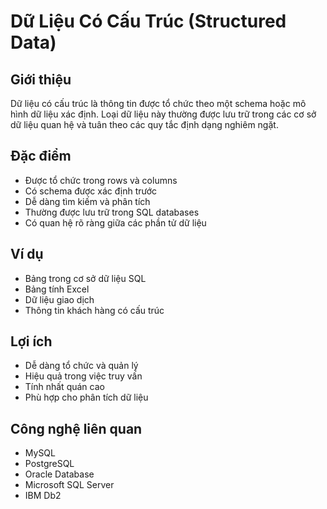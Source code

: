 # Dữ Liệu Có Cấu Trúc (Structured Data)

## Giới thiệu
Dữ liệu có cấu trúc là thông tin được tổ chức theo một schema hoặc mô hình dữ liệu xác định. Loại dữ liệu này thường được lưu trữ trong các cơ sở dữ liệu quan hệ và tuân theo các quy tắc định dạng nghiêm ngặt.

## Đặc điểm
- Được tổ chức trong rows và columns
- Có schema được xác định trước
- Dễ dàng tìm kiếm và phân tích
- Thường được lưu trữ trong SQL databases
- Có quan hệ rõ ràng giữa các phần tử dữ liệu

## Ví dụ
- Bảng trong cơ sở dữ liệu SQL
- Bảng tính Excel
- Dữ liệu giao dịch
- Thông tin khách hàng có cấu trúc

## Lợi ích
- Dễ dàng tổ chức và quản lý
- Hiệu quả trong việc truy vấn
- Tính nhất quán cao
- Phù hợp cho phân tích dữ liệu

## Công nghệ liên quan
- MySQL
- PostgreSQL
- Oracle Database
- Microsoft SQL Server
- IBM Db2